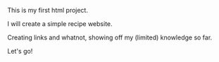 This is my first html project.

I will create a simple recipe website.

Creating links and whatnot, showing off my (limited) knowledge so far.

Let's go!